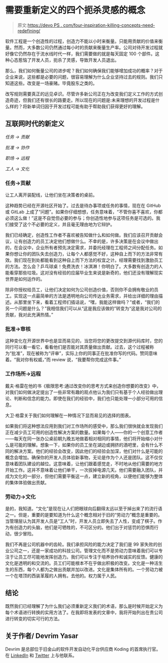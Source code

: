 # 需要重新定义的四个扼杀灵感的概念

> 原文:[https://devo PS . com/four-inspiration-killing-concepts-need-redefining/](https://devops.com/four-inspiration-killing-concepts-need-redefining/)

软件工程是一个创造性的过程，创造力不能以小时来衡量。只能用贡献的价值来衡量。然而，大多数公司仍然通过每小时的贡献来衡量生产率。公司对待开发过程就好像它仍然存在于流水线时代一样，我们需要做的就是每天固定 100 个部件。这种心态惹恼了开发人员，扼杀了灵感，导致开发人员退出。

那么，我们如何衡量公司的进步呢？我们如何确保我们能够增加成功的概率？对于企业来说，这些都是必要的问题，很容易理解为什么企业坚持过去的规则。我们只知道这些。改变是一场豪赌。毕竟股东之类的。

改写规则需要真正的远见卓识。尽管许多新公司正在为改变我们定义工作的方式创造奇迹，但我们还有很长的路要走。所以现在的问题是:未来理想的开发过程是什么样的？将新单词归因于开发过程可能有助于帮助我们获得更好的理解。

## 互联网时代的新定义

*任务* *→* *贡献*

*批准* *→* *协作*

*职场* *→* *远程*

*工人* *→* *文化*

### 任务→贡献

让工人离开装配线，让他们坐在决策者的桌前。

这种趋势已经在开源社区开始了。过去是待办事项或任务的事情，现在在 GitHub 或 GitLab 上成了“问题”。如果你仔细想想，任务意味着，“不管你喜不喜欢，你都必须这么做！”这是不自觉但必要的参与；你创造性地参与这项任务是可选的。我们接受了这个不必要的定义，并且毫无理由地为它辩护。

我们已经确定，创造性工作者不喜欢被告知做什么和如何做。我们应该召开贡献会议，让有创造力的员工决定他们想做什么。不幸的是，许多决策是在会议中做出的，在会议中，企业所有者预先决定需求，并委托经理在工程师之间分配任务。如果你想让你的团队失去创造力，让每个人都感觉不好，这种自上而下的方法非常有效。我们现在到处都能看到这种自上而下方法的权宜之计。经理需要找到激励员工的方法。怎么会？乒乓球桌！免费洗衣！冰淇淋！你明白了。大多数有创造力的人能看穿那些垃圾。这对没有经验的应届毕业生来说是新奇的，他们还没有理解现实世界是如何运作的。

除非你授权给员工，让他们决定如何为公司创造价值，否则你不会拥有敬业的员工。实现这一点最简单的方法是透明地向公司传达业务需求，并给出详细的理由描述。从那里坐下来，看着工程师们插话说，“嘿，我能这样做吗？”或者，“我们的另一个问题是什么？”我相信我们可以从“这是我应该做的”转变为“这是我对公司的贡献，我对此充满热情。”

### 批准→审核

这种变化在开源世界中也是显而易见的，当您将您的更改提交到源代码库时，您的同行可以看一看它，看看他们是否能对其质量做出贡献。过去，这个过程被称为“批准”，现在被称为“评审”，实际上你的同事正在批准你写的代码。赞同意味着。“我对你有权威，”而 review 说，“我要帮你完成这件事。”

### 工作场所→远程

戴夫·格雷在他的书《极限思考:通过改变你的思考方式来创造你想要的改变》中，对我们如何做决定提出了一些非常有趣的观点他认为我们只有基于个人经验做出理论、判断和信念的能力。即使在我们的经验中，我们也只能处理一小部分可用的信息。

大卫·格雷关于我们如何理解在一种情况下显而易见的选择的图表。

如果我们将这种想法应用到我们对工作场所的感受中，那么我们很快就会发现我们正在减少员工可用的创造性解决方案的数量。如果每个人——你的一个创意工作者——每天在同一张办公桌前朝九晚五地做着相对相同的事情，他们将开始缩小对什么是可能的理解。想象一下，如果你的员工坐在湖边或拥挤的酒吧里，会有什么不同的解决方案。他们的经验会改变，因此他们的经验会加深，他们对什么是可能的概念会增加。确保你的开发人员体验新事物，无论是作为个人还是团队。这不仅仅意味着团队建设的越位。这意味着，让他们跟着感觉走，不时地从他们需要的地方开始工作。这并不意味着让他们单干，一次拔掉电源几天。他们需要融入团队，并成为文化的一部分，但他们需要平衡这一点，建立新的视角，以便他们能够为整体的集体体验做出贡献。

### 劳动力→文化

是的，我知道。“文化”是现在让人们把眼球向后翻得太远以至于掉出来了的流行语之一。但是，重要的是要知道为什么这个概念相对于旧的“劳动力”概念是重要的。当管理层认为其开发人员是“工人”时，开发人员立即失去了人性，变成了棋子。作为有创造力的头脑，他们是可牺牲的，不可区分的。他们出于对惩罚的恐惧而行动，很少冒险。

我们不再是公司机器中的齿轮。我们承担风险的能力决定了我们是 99 家失败的创业公司之一，还是一家成功的科技公司。管理文化而不是劳动力意味着我们可以专注于让员工尽可能地发挥创造力。我们可以专注于培养协作和诚实的反馈。健康的文化是透明的和交流的。员工们可能根本不在乎做出积极的改变。文化是一种活生生的东西，每个人都为之做出贡献并加以改进。文化是集体所有的。一个劳动力被一个在塔顶的西装革履的人拥有。去他的。权力属于人民。

## 结论

既然我们已经理解了为什么我们必须重新定义我们的术语，那么是时候开始定义为每个术语进行转换的实用方法了。在我即将发表的文章中，我将开始列出在贵公司进行转变的切实可行的方法。

## 关于作者/ Devrim Yasar

Devrim 是总部位于旧金山的软件开发自动化平台供应商 Koding 的首席执行官。在 [LinkedIn](https://www.linkedin.com/in/dyasar) 和 [Twitter](https://www.twitter.com/devrimyasar) 上与他联系。